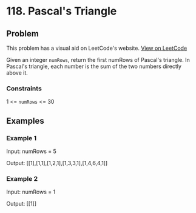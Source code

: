 # 118. Pascal's Triangle

## Problem
This problem has a visual aid on LeetCode's website.
[View on LeetCode](https://leetcode.com/problems/pascals-triangle/description/)

Given an integer `numRows`, return the first numRows of Pascal's triangle. In Pascal's triangle, each number is the sum of the two numbers directly above it.

### Constraints
1 <= `numRows` <= 30

## Examples

### Example 1
Input: numRows = 5

Output: [[1],[1,1],[1,2,1],[1,3,3,1],[1,4,6,4,1]]
### Example 2

Input: numRows = 1

Output: [[1]]
